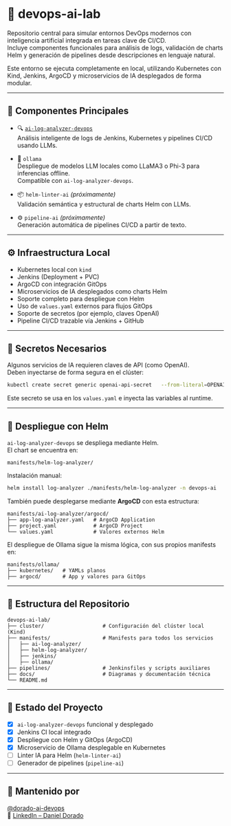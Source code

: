 # 🧪 devops-ai-lab

Repositorio central para simular entornos DevOps modernos con inteligencia artificial integrada en tareas clave de CI/CD.  
Incluye componentes funcionales para análisis de logs, validación de charts Helm y generación de pipelines desde descripciones en lenguaje natural.

Este entorno se ejecuta completamente en local, utilizando Kubernetes con Kind, Jenkins, ArgoCD y microservicios de IA desplegados de forma modular.

---

## 🧱 Componentes Principales

- 🔍 [`ai-log-analyzer-devops`](https://github.com/dorado-ai-devops/ai-log-analyzer-devops)  
  Análisis inteligente de logs de Jenkins, Kubernetes y pipelines CI/CD usando LLMs.

- 🧠 `ollama`  
  Despliegue de modelos LLM locales como LLaMA3 o Phi-3 para inferencias offline.  
  Compatible con `ai-log-analyzer-devops`.

- 📦 `helm-linter-ai` *(próximamente)*  
  Validación semántica y estructural de charts Helm con LLMs.

- ⚙️ `pipeline-ai` *(próximamente)*  
  Generación automática de pipelines CI/CD a partir de texto.

---

## ⚙️ Infraestructura Local

- Kubernetes local con `kind`
- Jenkins (Deployment + PVC)
- ArgoCD con integración GitOps
- Microservicios de IA desplegados como charts Helm
- Soporte completo para despliegue con Helm
- Uso de `values.yaml` externos para flujos GitOps
- Soporte de secretos (por ejemplo, claves OpenAI)
- Pipeline CI/CD trazable vía Jenkins + GitHub

---

## 🔐 Secretos Necesarios

Algunos servicios de IA requieren claves de API (como OpenAI).  
Deben inyectarse de forma segura en el clúster:

```bash
kubectl create secret generic openai-api-secret   --from-literal=OPENAI_API_KEY=sk-xxx   -n devops-ai
```

Este secreto se usa en los `values.yaml` e inyecta las variables al runtime.

---

## 🚀 Despliegue con Helm

`ai-log-analyzer-devops` se despliega mediante Helm.  
El chart se encuentra en:

```
manifests/helm-log-analyzer/
```

Instalación manual:

```bash
helm install log-analyzer ./manifests/helm-log-analyzer -n devops-ai
```

También puede desplegarse mediante **ArgoCD** con esta estructura:

```
manifests/ai-log-analyzer/argocd/
├── app-log-analyzer.yaml   # ArgoCD Application
├── project.yaml            # ArgoCD Project
└── values.yaml             # Valores externos Helm
```

El despliegue de Ollama sigue la misma lógica, con sus propios manifests en:

```
manifests/ollama/
├── kubernetes/   # YAMLs planos
├── argocd/       # App y valores para GitOps
```

---

## 📂 Estructura del Repositorio

```
devops-ai-lab/
├── cluster/                   # Configuración del clúster local (Kind)
├── manifests/                 # Manifests para todos los servicios
│   ├── ai-log-analyzer/
│   ├── helm-log-analyzer/
│   ├── jenkins/
│   ├── ollama/
├── pipelines/                 # Jenkinsfiles y scripts auxiliares
├── docs/                      # Diagramas y documentación técnica
└── README.md
```

---

## 📌 Estado del Proyecto

- [x] `ai-log-analyzer-devops` funcional y desplegado
- [x] Jenkins CI local integrado
- [x] Despliegue con Helm y GitOps (ArgoCD)
- [x] Microservicio de Ollama desplegable en Kubernetes
- [ ] Linter IA para Helm (`helm-linter-ai`)
- [ ] Generador de pipelines (`pipeline-ai`)

---

## 👤 Mantenido por

[@dorado-ai-devops](https://github.com/dorado-ai-devops)  
🔗 [LinkedIn – Daniel Dorado](https://www.linkedin.com/in/doradodaniel/)
